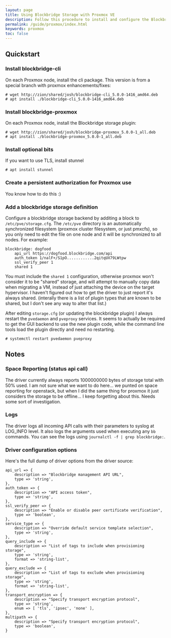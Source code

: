 ```yaml
---
layout: page
title: Using Blockbridge Storage with Proxmox VE
description: Follow this procedure to install and configure the Blockbridge Proxmox Plugin
permalink: /guide/proxmox/index.html
keywords: proxmox
toc: false
---
```


## Quickstart

### Install blockbridge-cli

On each Proxmox node, install the cli package. This version is from a special branch with proxmox enhancements/fixes:

```
# wget http://zion/shared/josh/blockbridge-cli_5.0.0-1416_amd64.deb
# apt install ./blockbridge-cli_5.0.0-1416_amd64.deb
```

### Install blockbridge-proxmox

On each Proxmox node, install the Blockbridge storage plugin:

```
# wget http://zion/shared/josh/blockbridge-proxmox_5.0.0-1_all.deb
# apt install ./blockbridge-proxmox_5.0.0-1_all.deb
```

### Install optional bits

If you want to use TLS, install stunnel

```
# apt install stunnel
```

### Create a persistent authorization for Proxmox use

You know how to do this :)

### Add a blockbridge storage definition

Configure a blockbridge storage backend by additing a block to
`/etc/pve/storage.cfg`. The `/etc/pve` directory is an automatically
synchronized filesystem (proxmox cluster filesystem, or just pmxcfs), so you
only need to edit the file on one node and it will be synchronized to all nodes.
For example:

```
blockbridge: dogfood
	api_url https://dogfood.blockbridge.com/api
	auth_token 1/nalF+/S1pO............2qitqUX79LWtpw
	ssl_verify_peer 1
	shared 1
```

You must include the `shared 1` configuration, otherwise proxmox won't consider
it to be "shared" storage, and will attempt to manually copy data when migrating
a VM, instead of just attaching the device on the target hypervisor. I haven't
figured out how to get the driver to just report it's always shared. (interally
there is a list of plugin types that are known to be shared, but I don't see any
way to alter that list.)

After editing `storage.cfg` (or updating the blockbridge plugin) I always
restart the `pvedaemon` and `pveproxy` services. It seems to actually be
required to get the GUI backend to use the new plugin code, while the command
line tools load the plugin directly and need no restarting.

```
# systemctl restart pvedaemon pveproxy
```

## Notes

### Space Reporting (status api call)

The driver currently always reports 1000000000 bytes of storage total with 50%
used. I am not sure what we want to do here... we punted on space reporting for
openstack, but when I did the same thing for proxmox it just considers the
storage to be offline... I keep forgetting about this. Needs some sort of
investigation.

### Logs

The driver logs all incoming API calls with their parameters to syslog at
LOG_INFO level. It also logs the arguments used when executing any `bb`
commands. You can see the logs using `journalctl -f | grep blockbridge:`.

### Driver configuration options

Here's the full dump of driver options from the driver source:

```
api_url => {
    description => "Blockbridge management API URL",
    type => 'string',
},
auth_token => {
    description => "API access token",
    type => 'string',
},
ssl_verify_peer => {
    description => "Enable or disable peer certificate verification",
    type => 'boolean',
},
service_type => {
    description => "Override default service template selection",
    type => 'string',
},
query_include => {
    description => "List of tags to include when provisioning storage",
    type => 'string',
    format => 'string-list',
},
query_exclude => {
    description => "List of tags to exclude when provisioning storage",
    type => 'string',
    format => 'string-list',
},
transport_encryption => {
    description => "Specify transport encryption protocol",
    type => 'string',
    enum => [ 'tls', 'ipsec', 'none' ],
},
multipath => {
    description => "Specify transport encryption protocol",
    type => 'boolean',
}
```
